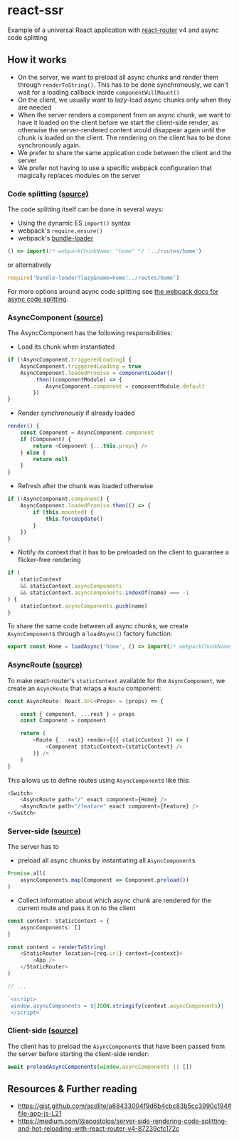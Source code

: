 # react-ssr

Example of a universal React application with [react-router](https://github.com/ReactTraining/react-router) v4 and async code splitting

## How it works

* On the server, we want to preload all async chunks and render them through `renderToString()`. This has to be done synchronously, we can't wait for a loading callback inside `componentWillMount()`
* On the client, we usually want to lazy-load async chunks only when they are needed
* When the server renders a component from an async chunk, we want to have it loaded on the client before we start the client-side render, as otherwise the server-rendered content would disappear again until the chunk is loaded on the client. The rendering on the client has to be done synchronously again.
* We prefer to share the same application code between the client and the server
* We prefer not having to use a specific webpack configuration that magically replaces modules on the server

### Code splitting [(source)](./common/async/index.ts)

The code splitting itself can be done in several ways:

* Using the dynamic ES `import()` syntax
* webpack's `require.ensure()`
* webpack's [bundle-loader](https://github.com/webpack-contrib/bundle-loader)


```ts
() => import(/* webpackChunkName: "home" */ '../routes/home')
```

or alternatively

```ts
require('bundle-loader?lazy&name=home!../routes/home')
```

For more options around async code splitting see [the webpack docs for async code splitting](https://webpack.js.org/guides/code-splitting-async/).

### AsyncComponent [(source)](common/async/load.tsx)

The AsyncComponent has the following responsibilities:

* Load its chunk when instantiated

```ts
if (!AsyncComponent.triggeredLoading) {
    AsyncComponent.triggeredLoading = true
    AsyncComponent.loadedPromise = componentLoader()
        .then((componentModule) => {
            AsyncComponent.component = componentModule.default
        })
}
```
            
* Render *synchronously* if already loaded

```ts
render() {
    const Component = AsyncComponent.component
    if (Component) {
        return <Component {...this.props} />
    } else {
        return null
    }
}
```

* Refresh after the chunk was loaded otherwise

```ts
if (!AsyncComponent.component) {
    AsyncComponent.loadedPromise.then(() => {
        if (this.mounted) {
            this.forceUpdate()
        }
    })
}
```

* Notify its context that it has to be preloaded on the client to guarantee a flicker-free rendering

```ts
if (
    staticContext
    && staticContext.asyncComponents
    && staticContext.asyncComponents.indexOf(name) === -1
) {
    staticContext.asyncComponents.push(name)
}
```

To share the same code between all async chunks, we create `AsyncComponent`s through a `loadAsync()` factory function:

```ts
export const Home = loadAsync('home', () => import(/* webpackChunkName: "home" */ '../routes/home'))
```

### AsyncRoute [(source)](./common/async/route.tsx)

To make react-router's `staticContext` available for the `AsyncComponent`, we create an `AsyncRoute` that wraps a `Route` component:

```ts
const AsyncRoute: React.SFC<Props> = (props) => {

    const { component, ...rest } = props
    const Component = component

    return (
        <Route {...rest} render={({ staticContext }) => (
            <Component staticContext={staticContext} />
        )} />
    )
}
```

This allows us to define routes using `AsyncComponent`s like this:

```ts
<Switch>
    <AsyncRoute path="/" exact component={Home} />
    <AsyncRoute path="/feature" exact component={Feature} />
</Switch>
```


### Server-side [(source)](./server/index.tsx)

The server has to

* preload all async chunks by instantiating all `AsyncComponent`s

```ts
Promise.all(
    asyncComponents.map(Component => Component.preload())
)
```

* Collect information about which async chunk are rendered for the current route and pass it on to the client

```ts
const context: StaticContext = {
    asyncComponents: []
}

const content = renderToString(
    <StaticRouter location={req.url} context={context}>
        <App />
    </StaticRouter>
)

// ...

`<script>
 window.asyncComponents = ${JSON.stringify(context.asyncComponents)}
 </script>`
```


### Client-side [(source)](./client/index.tsx)

The client has to preload the `AsyncComponent`s that have been passed from the server before starting the client-side render:

```ts
await preloadAsyncComponents(window.asyncComponents || [])
```

## Resources & Further reading

* https://gist.github.com/acdlite/a68433004f9d6b4cbc83b5cc3990c194#file-app-js-L21
* https://medium.com/@apostolos/server-side-rendering-code-splitting-and-hot-reloading-with-react-router-v4-87239cfc172c
